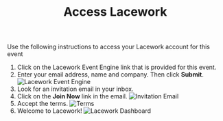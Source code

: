 ﻿---
title: "Access Lacework"
chapter: false
weight: 12
pre: "<b>1.2 </b>"
---

Use the following instructions to access your Lacework account for this event

1. Click on the Lacework Event Engine link that is provided for this event.
2. Enter your email address, name and company. Then click **Submit**.
   ![Lacework Event Engine](/images/lacework-eventengine-link.png)
3. Look for an invitation email in your inbox.
4. Click on the **Join Now** link in the email.
      ![Invitation Email](/images/lacework-invitation-email.png)
5. Accept the terms.
   ![Terms](/images/lacework-terms.png)
6. Welcome to Lacework!
   ![Lacework Dashboard](/images/lacework-dashboard.png)
